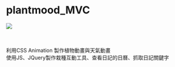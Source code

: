 # plantmood_MVC
<div><img src="https://pic.pimg.tw/st5589/1542680790-3898029318_n.png?v=1542680882"></a></div>
<p>
<br/><br/>
利用CSS Animation 製作植物動畫與天氣動畫<br/>
使用JS、JQuery製作栽種互動工具、查看日記的日曆、抓取日記關鍵字<br/>
</p>
